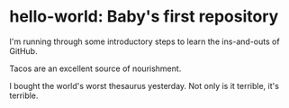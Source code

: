 # hello-world: Baby's first repository

I'm running through some introductory steps to learn the ins-and-outs of GitHub.

Tacos are an excellent source of nourishment.

I bought the world's worst thesaurus yesterday. Not only is it terrible, it's terrible.
